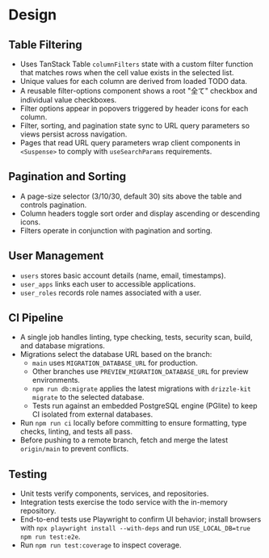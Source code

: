 # Design

## Table Filtering

- Uses TanStack Table `columnFilters` state with a custom filter function that matches rows when the cell value exists in the selected list.
- Unique values for each column are derived from loaded TODO data.
- A reusable filter-options component shows a root "全て" checkbox and individual value checkboxes.
- Filter options appear in popovers triggered by header icons for each column.
- Filter, sorting, and pagination state sync to URL query parameters so views persist across navigation.
- Pages that read URL query parameters wrap client components in `<Suspense>` to comply with `useSearchParams` requirements.

## Pagination and Sorting

- A page-size selector (3/10/30, default 30) sits above the table and controls pagination.
- Column headers toggle sort order and display ascending or descending icons.
- Filters operate in conjunction with pagination and sorting.

## User Management

- `users` stores basic account details (name, email, timestamps).
- `user_apps` links each user to accessible applications.
- `user_roles` records role names associated with a user.

## CI Pipeline

- A single job handles linting, type checking, tests, security scan, build, and database migrations.
- Migrations select the database URL based on the branch:
  - `main` uses `MIGRATION_DATABASE_URL` for production.
  - Other branches use `PREVIEW_MIGRATION_DATABASE_URL` for preview environments.
  - `npm run db:migrate` applies the latest migrations with `drizzle-kit migrate` to the selected database.
  - Tests run against an embedded PostgreSQL engine (PGlite) to keep CI isolated from external databases.
- Run `npm run ci` locally before committing to ensure formatting, type checks, linting, and tests all pass.
- Before pushing to a remote branch, fetch and merge the latest `origin/main` to prevent conflicts.

## Testing

- Unit tests verify components, services, and repositories.
- Integration tests exercise the todo service with the in-memory repository.
- End-to-end tests use Playwright to confirm UI behavior; install browsers with `npx playwright install --with-deps` and run `USE_LOCAL_DB=true npm run test:e2e`.
- Run `npm run test:coverage` to inspect coverage.
